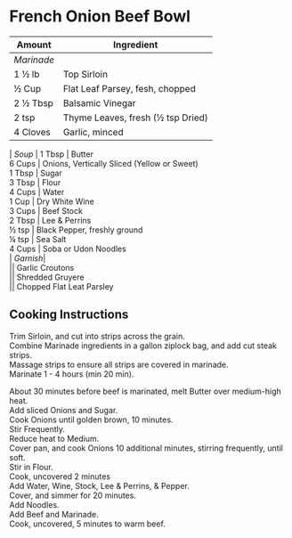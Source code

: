 # French Onion Beef Bowl  
  
Amount | Ingredient  
|----|----|  
*Marinade*  |
1 ½ lb | Top Sirloin  
½ Cup | Flat Leaf Parsey, fesh, chopped  
2 ½ Tbsp | Balsamic Vinegar  
2 tsp | Thyme Leaves, fresh (½ tsp Dried)  
4 Cloves | Garlic, minced  
  |
*Soup*  |
1 Tbsp | Butter  
6 Cups | Onions, Vertically Sliced (Yellow or Sweet)  
1 Tbsp | Sugar  
3 Tbsp | Flour  
4 Cups | Water  
1 Cup | Dry White Wine  
3 Cups | Beef Stock  
2 Tbsp | Lee & Perrins  
½ tsp | Black Pepper, freshly ground  
¼ tsp | Sea Salt  
4 Cups | Soba or Udon Noodles  
  |
*Garnish*|  
|| Garlic Croutons  
|| Shredded Gruyere  
|| Chopped Flat Leat Parsley  
  
## Cooking Instructions  
  
Trim Sirloin, and cut into strips across the grain.  
Combine Marinade ingredients in a gallon ziplock bag, and add cut steak strips.  
Massage strips to ensure all strips are covered in marinade.  
Marinate 1 - 4 hours (min 20 min).  
  
About 30 minutes before beef is marinated, melt Butter over medium-high heat.  
Add sliced Onions and Sugar.  
Cook Onions until golden brown, 10 minutes.  
Stir Frequently.  
Reduce heat to Medium.  
Cover pan, and cook Onions 10 additional minutes, stirring frequently, until soft.  
Stir in Flour.  
Cook, uncovered 2 minutes  
Add Water, Wine, Stock, Lee & Perrins, & Pepper.  
Cover, and simmer for 20 minutes.  
Add Noodles.  
Add Beef and Marinade.  
Cook, uncovered, 5 minutes to warm beef.  
  
  
  
  